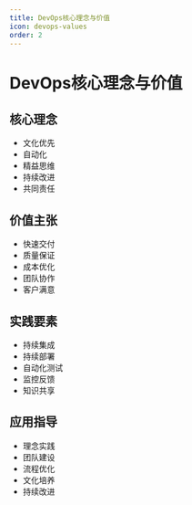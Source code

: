```yaml
---
title: DevOps核心理念与价值
icon: devops-values
order: 2
---
```


# DevOps核心理念与价值

## 核心理念
- 文化优先
- 自动化
- 精益思维
- 持续改进
- 共同责任

## 价值主张
- 快速交付
- 质量保证
- 成本优化
- 团队协作
- 客户满意

## 实践要素
- 持续集成
- 持续部署
- 自动化测试
- 监控反馈
- 知识共享

## 应用指导
- 理念实践
- 团队建设
- 流程优化
- 文化培养
- 持续改进
